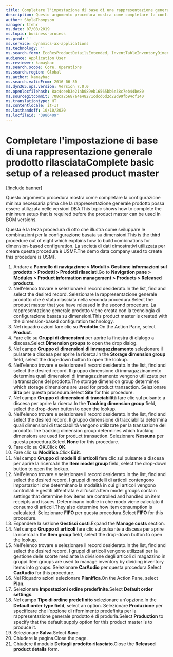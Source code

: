 ```yaml
---
title: Completare l'impostazione di base di una rappresentazione generale prodotto rilasciata
description: Questo argomento procedura mostra come completare la configurazione minima necessaria prima che la rappresentazione generale prodotto possa essere utilizzata nelle versioni DBA.
author: ShylaThompson
manager: tfehr
ms.date: 07/08/2019
ms.topic: business-process
ms.prod: ''
ms.service: dynamics-ax-applications
ms.technology: ''
ms.search.form: EcoResProductDetailsExtended, InventTableInventoryDimensionGroups, InventItemOrderSetup
audience: Application User
ms.reviewer: kamaybac
ms.search.scope: Core, Operations
ms.search.region: Global
ms.author: kamaybac
ms.search.validFrom: 2016-06-30
ms.dyn365.ops.version: Version 7.0.0
ms.openlocfilehash: 8ac4ceeb3e21ab089eb16565bb6e38c7eb44be80
ms.sourcegitcommit: 708ca25687a4e48271cdcd6d2d22d99fb94cf140
ms.translationtype: HT
ms.contentlocale: it-IT
ms.lasthandoff: 10/10/2020
ms.locfileid: "3986409"
---
```

# <a name="complete-basic-setup-of-a-released-product-master"></a><span data-ttu-id="02a5f-103">Completare l'impostazione di base di una rappresentazione generale prodotto rilasciata</span><span class="sxs-lookup"><span data-stu-id="02a5f-103">Complete basic setup of a released product master</span></span>

[!include [banner](../../includes/banner.md)]

<span data-ttu-id="02a5f-104">Questo argomento procedura mostra come completare la configurazione minima necessaria prima che la rappresentazione generale prodotto possa essere utilizzata nelle versioni DBA.</span><span class="sxs-lookup"><span data-stu-id="02a5f-104">This topic shows how to complete the minimum setup that is required before the product master can be used in BOM versions.</span></span>

<span data-ttu-id="02a5f-105">Questa è la terza procedura di otto che illustra come sviluppare le combinazioni per la configurazione basata su dimensioni.</span><span class="sxs-lookup"><span data-stu-id="02a5f-105">This is the third procedure out of eight which explains how to build combinations for dimension-based configuration.</span></span> <span data-ttu-id="02a5f-106">La società di dati dimostrativi utilizzata per creare questa procedura è USMF.</span><span class="sxs-lookup"><span data-stu-id="02a5f-106">The demo data company used to create this procedure is USMF.</span></span>

1. <span data-ttu-id="02a5f-107">Andare a **Pannello di navigazione > Moduli > Gestione informazioni sul prodotto > Prodotti > Prodotti rilasciati**.</span><span class="sxs-lookup"><span data-stu-id="02a5f-107">Go to **Navigation pane > Modules > Product information management > Products > Released products**.</span></span>
2. <span data-ttu-id="02a5f-108">Nell'elenco trovare e selezionare il record desiderato.</span><span class="sxs-lookup"><span data-stu-id="02a5f-108">In the list, find and select the desired record.</span></span> <span data-ttu-id="02a5f-109">Selezionare la rappresentazione generale prodotto che è stata rilasciata nella seconda procedura.</span><span class="sxs-lookup"><span data-stu-id="02a5f-109">Select the product master that you have released in the second procedure.</span></span> <span data-ttu-id="02a5f-110">La rappresentazione generale prodotto viene creata con la tecnologia di configurazione basata su dimensioni.</span><span class="sxs-lookup"><span data-stu-id="02a5f-110">This product master is created with the dimension-based configuration technology.</span></span>  
3. <span data-ttu-id="02a5f-111">Nel riquadro azioni fare clic su **Prodotto**.</span><span class="sxs-lookup"><span data-stu-id="02a5f-111">On the Action Pane, select **Product**.</span></span>
4. <span data-ttu-id="02a5f-112">Fare clic su **Gruppi di dimensioni** per aprire la finestra di dialogo a discesa.</span><span class="sxs-lookup"><span data-stu-id="02a5f-112">Select **Dimension groups** to open the drop dialog.</span></span>
5. <span data-ttu-id="02a5f-113">Nel campo **Gruppo di dimensioni di immagazzinamento** selezionare il pulsante a discesa per aprire la ricerca.</span><span class="sxs-lookup"><span data-stu-id="02a5f-113">In the **Storage dimension group** field, select the drop-down button to open the lookup.</span></span>
6. <span data-ttu-id="02a5f-114">Nell'elenco trovare e selezionare il record desiderato.</span><span class="sxs-lookup"><span data-stu-id="02a5f-114">In the list, find and select the desired record.</span></span> <span data-ttu-id="02a5f-115">Il gruppo dimensione di immagazzinamento determina quali dimensioni di immagazzinamento vengono utilizzate per la transazione del prodotto.</span><span class="sxs-lookup"><span data-stu-id="02a5f-115">The storage dimension group determines which storage dimensions are used for product transaction.</span></span> <span data-ttu-id="02a5f-116">Selezionare **Sito** per questa procedura.</span><span class="sxs-lookup"><span data-stu-id="02a5f-116">Select **Site** for this procedure.</span></span>  
7. <span data-ttu-id="02a5f-117">Nel campo **Gruppo di dimensioni di tracciabilità** fare clic sul pulsante a discesa per aprire la ricerca.</span><span class="sxs-lookup"><span data-stu-id="02a5f-117">In the **Tracking dimension group** field, select the drop-down button to open the lookup.</span></span>
8. <span data-ttu-id="02a5f-118">Nell'elenco trovare e selezionare il record desiderato.</span><span class="sxs-lookup"><span data-stu-id="02a5f-118">In the list, find and select the desired record.</span></span> <span data-ttu-id="02a5f-119">Il gruppo dimensione di tracciabilità determina quali dimensioni di tracciabilità vengono utilizzate per la transazione del prodotto.</span><span class="sxs-lookup"><span data-stu-id="02a5f-119">The tracking dimension group determines which tracking dimensions are used for product transaction.</span></span> <span data-ttu-id="02a5f-120">Selezionare **Nessuna** per questa procedura.</span><span class="sxs-lookup"><span data-stu-id="02a5f-120">Select **None** for this procedure.</span></span>  
9. <span data-ttu-id="02a5f-121">Fare clic su **OK**.</span><span class="sxs-lookup"><span data-stu-id="02a5f-121">Click **OK**.</span></span>
10. <span data-ttu-id="02a5f-122">Fare clic su **Modifica**.</span><span class="sxs-lookup"><span data-stu-id="02a5f-122">Click **Edit**.</span></span>
11. <span data-ttu-id="02a5f-123">Nel campo **Gruppo di modelli di articoli** fare clic sul pulsante a discesa per aprire la ricerca.</span><span class="sxs-lookup"><span data-stu-id="02a5f-123">In the **Item model group** field, select the drop-down button to open the lookup.</span></span>
12. <span data-ttu-id="02a5f-124">Nell'elenco trovare e selezionare il record desiderato.</span><span class="sxs-lookup"><span data-stu-id="02a5f-124">In the list, find and select the desired record.</span></span> <span data-ttu-id="02a5f-125">I gruppi di modelli di articoli contengono impostazioni che determinano la modalità in cui gli articoli vengono controllati e gestiti all'entrata e all'uscita.</span><span class="sxs-lookup"><span data-stu-id="02a5f-125">Item model groups contain settings that determine how items are controlled and handled on item receipts and issues.</span></span> <span data-ttu-id="02a5f-126">Determinano inoltre in che modo viene calcolato il consumo di articoli.</span><span class="sxs-lookup"><span data-stu-id="02a5f-126">They also determine how item consumption is calculated.</span></span> <span data-ttu-id="02a5f-127">Selezionare **FIFO** per questa procedura.</span><span class="sxs-lookup"><span data-stu-id="02a5f-127">Select **FIFO** for this procedure.</span></span>  
13. <span data-ttu-id="02a5f-128">Espandere la sezione **Gestisci costi**.</span><span class="sxs-lookup"><span data-stu-id="02a5f-128">Expand the **Manage costs** section.</span></span>
14. <span data-ttu-id="02a5f-129">Nel campo **Gruppo di articoli** fare clic sul pulsante a discesa per aprire la ricerca.</span><span class="sxs-lookup"><span data-stu-id="02a5f-129">In the **Item group** field, select the drop-down button to open the lookup.</span></span>
15. <span data-ttu-id="02a5f-130">Nell'elenco trovare e selezionare il record desiderato.</span><span class="sxs-lookup"><span data-stu-id="02a5f-130">In the list, find and select the desired record.</span></span> <span data-ttu-id="02a5f-131">I gruppi di articoli vengono utilizzati per la gestione delle scorte mediante la divisione degli articoli di magazzino in gruppi.</span><span class="sxs-lookup"><span data-stu-id="02a5f-131">Item groups are used to manage inventory by dividing inventory items into groups.</span></span> <span data-ttu-id="02a5f-132">Selezionare **CarAudio** per questa procedura.</span><span class="sxs-lookup"><span data-stu-id="02a5f-132">Select **CarAudio** for this procedure.</span></span>  
16. <span data-ttu-id="02a5f-133">Nel Riquadro azioni selezionare **Pianifica**.</span><span class="sxs-lookup"><span data-stu-id="02a5f-133">On the Action Pane, select **Plan**.</span></span>
17. <span data-ttu-id="02a5f-134">Selezionare **Impostazioni ordine predefinite**.</span><span class="sxs-lookup"><span data-stu-id="02a5f-134">Select **Default order settings**.</span></span>
18. <span data-ttu-id="02a5f-135">Nel campo **Tipo di ordine predefinito** selezionare un'opzione.</span><span class="sxs-lookup"><span data-stu-id="02a5f-135">In the **Default order type field**, select an option.</span></span> <span data-ttu-id="02a5f-136">Selezionare **Produzione** per specificare che l'opzione di rifornimento predefinita per la rappresentazione generale prodotto è di produrla.</span><span class="sxs-lookup"><span data-stu-id="02a5f-136">Select **Production** to specify that the default supply option for this product master is to produce it.</span></span>  
19. <span data-ttu-id="02a5f-137">Selezionare **Salva**.</span><span class="sxs-lookup"><span data-stu-id="02a5f-137">Select **Save**.</span></span>
20. <span data-ttu-id="02a5f-138">Chiudere la pagina.</span><span class="sxs-lookup"><span data-stu-id="02a5f-138">Close the page.</span></span>
21. <span data-ttu-id="02a5f-139">Chiudere il modulo **Dettagli prodotto rilasciato**.</span><span class="sxs-lookup"><span data-stu-id="02a5f-139">Close the **Released product details** form.</span></span>

